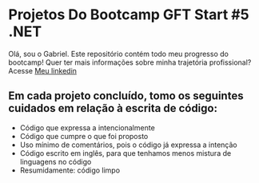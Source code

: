 
# Projetos Do Bootcamp GFT Start #5 .NET
Olá, sou o Gabriel. Este repositório contém todo meu progresso do bootcamp! Quer ter mais informações sobre minha trajetória profissional? Acesse [Meu linkedin](https://www.linkedin.com/in/gabriel-sordi-damo-676ab5218/)

## Em cada projeto concluído, tomo os seguintes cuidados em relação à escrita de código:
- Código que expressa a intencionalmente
- Código que cumpre o que foi proposto
- Uso mínimo de comentários, pois o código já expressa a intenção
- Código escrito em inglês, para que tenhamos menos mistura de linguagens no código
- Resumidamente: código limpo
